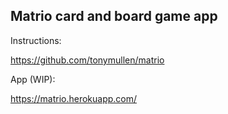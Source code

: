 ## Matrio card and board game app

Instructions:

https://github.com/tonymullen/matrio

App (WIP):

https://matrio.herokuapp.com/